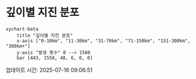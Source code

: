# 깊이별 지진 분포

```mermaid
xychart-beta
    title "깊이별 지진 분포"
    x-axis ["0-10km", "11-30km", "31-70km", "71-150km", "151-300km", "300km+"]
    y-axis "발생 횟수" 0 --> 1560
    bar [443, 1558, 48, 6, 0, 0]
```

업데이트 시간: 2025-07-16 09:06:51
